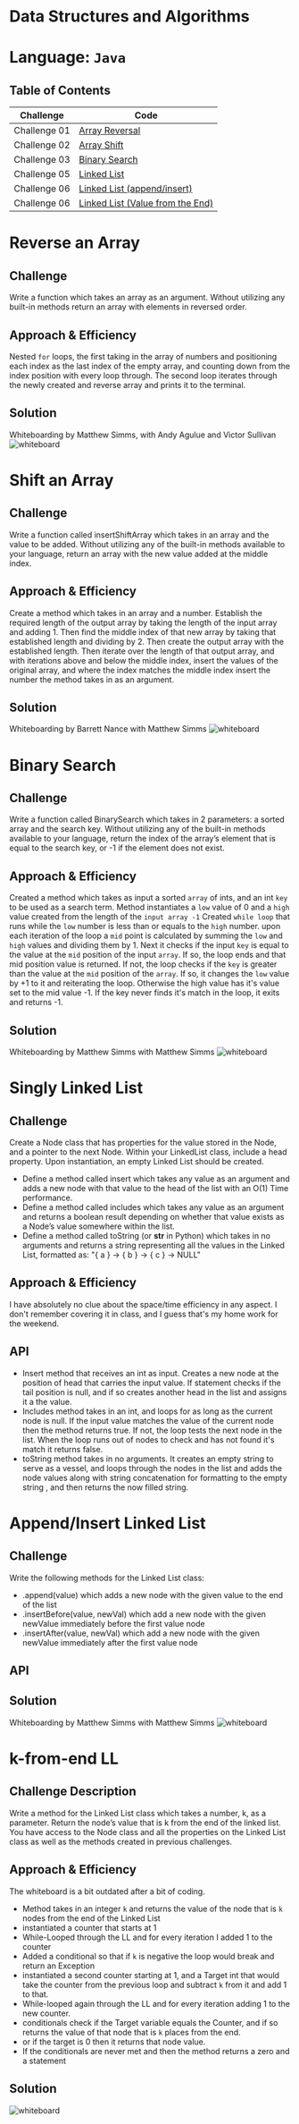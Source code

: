 # Data Structures and Algorithms

# Language: `Java`

## Table of Contents

Challenge | Code
----------|-----
Challenge 01 | [Array Reversal](lib/src/main/java/challenges/ArrayReverse.java)
Challenge 02 | [Array Shift](lib/src/main/java/challenges/ArrayShift.java)
Challenge 03 | [Binary Search](lib/src/main/java/challenges/BinarySearch.java)
Challenge 05 | [Linked List](lib/src/main/java/challenges/linkedList/LinkedList.java)
Challenge 06 | [Linked List (append/insert)](lib/src/main/java/challenges/linkedList/LinkedList.java)
Challenge 06 | [Linked List (Value from the End)](lib/src/main/java/challenges/linkedList/LinkedList.java)


# Reverse an Array

## Challenge

Write a function which takes an array as an argument. Without utilizing any built-in methods return an array with elements in reversed order.

## Approach & Efficiency

Nested `for` loops, the first taking in the array of numbers and positioning each index as the last index of the empty array, and counting down from the index position with every loop through. The second loop iterates through the newly created and reverse array and prints it to the terminal.

## Solution

Whiteboarding by Matthew Simms, with Andy Agulue and Victor Sullivan
![whiteboard](/assets/ArrayReverse.PNG)

# Shift an Array

## Challenge

Write a function called insertShiftArray which takes in an array and the value to be added. Without utilizing any of the built-in methods available to your language, return an array with the new value added at the middle index.

## Approach & Efficiency

Create a method which takes in an array and a number. Establish the required length of the output array by taking the length of the input array and adding 1. Then find the middle index of that new array by taking that established length and dividing by 2. Then create the output array with the established length. Then iterate over the length of that output array, and with iterations above and below the middle index, insert the values of the original array, and where the index matches the middle index insert the number the method takes in as an argument.

## Solution

Whiteboarding by Barrett Nance with Matthew Simms
![whiteboard](assets/ArrayShift.jpg)

# Binary Search

## Challenge

Write a function called BinarySearch which takes in 2 parameters: a sorted array and the search key. Without utilizing any of the built-in methods available to your language, return the index of the array’s element that is equal to the search key, or -1 if the element does not exist.

## Approach & Efficiency

Created a method which takes as input a sorted `array` of ints, and an int `key` to be used as a search term.
Method instantiates a `low` value of 0 and a `high` value created from the length of the `input array -1`
Created `while loop` that runs while the `low` number is less than or equals to the `high` number. upon each iteration of the loop a `mid` point is calculated by summing the `low` and `high` values and dividing them by 1. Next it checks if the input `key` is equal to the value at the `mid` position of the input `array`. If so, the loop ends and that mid position value is returned. If not, the loop checks if the `key` is greater than the value at the `mid` position of the `array`. If so, it changes the `low` value by +1 to it and reiterating the loop. Otherwise the high value has it's value set to the mid value -1. If the key never finds it's match in the loop, it exits and returns -1.

## Solution

Whiteboarding by Matthew Simms with Matthew Simms
![whiteboard](assets/BinarySearch.PNG)

# Singly Linked List

## Challenge

Create a Node class that has properties for the value stored in the Node, and a pointer to the next Node. Within your LinkedList class, include a head property. Upon instantiation, an empty Linked List should be created.

- Define a method called insert which takes any value as an argument and adds a new node with that value to the head of the list with an O(1) Time performance.
- Define a method called includes which takes any value as an argument and returns a boolean result depending on whether that value exists as a Node’s value somewhere within the list.
- Define a method called toString (or __str__ in Python) which takes in no arguments and returns a string representing all the values in the Linked List, formatted as:
"{ a } -> { b } -> { c } -> NULL"

## Approach & Efficiency

I have absolutely no clue about the space/time efficiency in any aspect. I don't remember covering it in class, and I guess that's my home work for the weekend.

## API
<!-- Description of each method publicly available to your Linked List -->
- Insert method that receives an int as input. Creates a new node at the position of head that carries the input value. If statement checks if the tail position is null, and if so creates another head in the list and assigns it a the value.
- Includes method takes in an int, and loops for as long as the current node is null. If the input value matches the value of the current node then the method returns true. If not, the loop tests the next node in the list. When the loop runs out of nodes to check and has not found it's match it returns false.
- toString method takes in no arguments. It creates an empty string to serve as a vessel, and loops through the nodes in the list and adds the node values along with string concatenation for formatting to the empty string , and then returns the now filled string.

# Append/Insert Linked List

## Challenge

Write the following methods for the Linked List class:

- .append(value) which adds a new node with the given value to the end of the list
- .insertBefore(value, newVal) which add a new node with the given newValue immediately before the first value node
- .insertAfter(value, newVal) which add a new node with the given newValue immediately after the first value node

## API

## Solution

Whiteboarding by Matthew Simms with Matthew Simms
![whiteboard](assets/LLappend.jpg)

# k-from-end LL

## Challenge Description

Write a method for the Linked List class which takes a number, k, as a parameter. Return the node’s value that is k from the end of the linked list. You have access to the Node class and all the properties on the Linked List class as well as the methods created in previous challenges.

## Approach & Efficiency

The whiteboard is a bit outdated after a bit of coding.

- Method takes in an integer `k` and returns the value of the node that is `k` nodes from the end of the Linked List
- instantiated a counter that starts at 1
- While-Looped through the LL and for every iteration I added 1 to the counter
- Added a conditional so that if `k` is negative the loop would break and return an Exception
- instantiated a second counter starting at 1, and a Target int that would take the counter from the previous loop and subtract `k` from it and add 1 to that.
- While-looped again through the LL and for every iteration adding 1 to the new counter.
- conditionals check if the Target variable equals the Counter, and if so returns the value of that node that is `k` places from the end.
- or if the target is 0 then it returns that node value.
- If the conditionals are never met and then the method returns a zero and a statement

## Solution
![whiteboard](assets/LLvalFromEnd.jpg)
